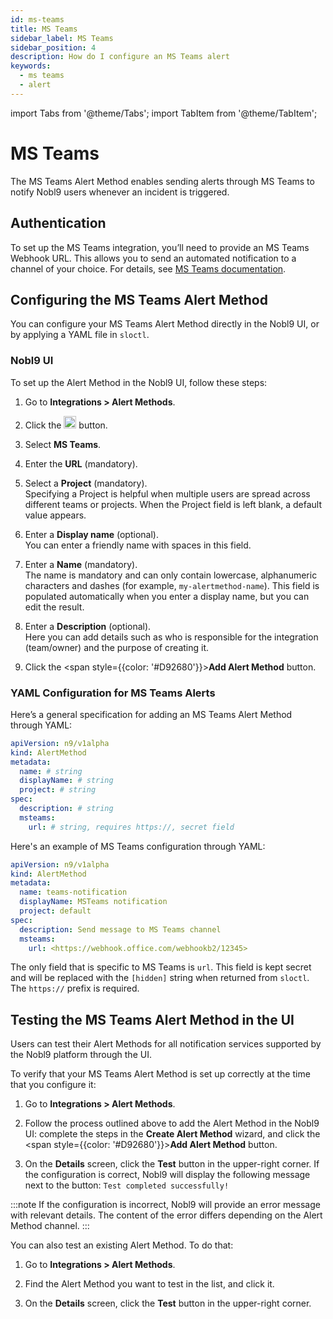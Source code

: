 ```yaml
---
id: ms-teams
title: MS Teams
sidebar_label: MS Teams
sidebar_position: 4
description: How do I configure an MS Teams alert
keywords:
  - ms teams
  - alert
---
```

import Tabs from '@theme/Tabs';
import TabItem from '@theme/TabItem';

# MS Teams

The MS Teams Alert Method enables sending alerts through MS Teams to notify Nobl9 users whenever an incident is triggered.

## Authentication

To set up the MS Teams integration, you’ll need to provide an MS Teams Webhook URL. This allows you to send an automated notification to a channel of your choice. For details, see [MS Teams documentation](https://docs.microsoft.com/en-us/microsoftteams/platform/webhooks-and-connectors/how-to/add-incoming-webhook).

## Configuring the MS Teams Alert Method

You can configure your MS Teams Alert Method directly in the Nobl9 UI, or by applying a YAML file in `sloctl`.

### Nobl9 UI

To set up the Alert Method in the Nobl9 UI, follow these steps:

1. Go to **Integrations > Alert Methods**.

2. Click the <img src="/img/plus_button.png" alt="plus button" width="20" height="20"></img> button.

3. Select **MS Teams**.

4. Enter the **URL** (mandatory).

5. Select a **Project** (mandatory).<br/>
    Specifying a Project is helpful when multiple users are spread across different teams or projects. When the Project field is left blank, a default value appears.

6. Enter a **Display name** (optional).<br/>
    You can enter a friendly name with spaces in this field.

7. Enter a **Name** (mandatory).<br/>
    The name is mandatory and can only contain lowercase, alphanumeric characters and dashes (for example, `my-alertmethod-name`). This field is populated automatically when you enter a display name, but you can edit the result.

8. Enter a **Description** (optional).<br/>
    Here you can add details such as who is responsible for the integration (team/owner) and the purpose of creating it.

9. Click the <span style={{color: '#D92680'}}>**Add Alert Method**</span> button.

### YAML Configuration for MS Teams Alerts

<Tabs>
<TabItem value="code" label="YAML" default>

Here’s a general specification for adding an MS Teams Alert Method through YAML:

```yaml
apiVersion: n9/v1alpha
kind: AlertMethod
metadata:
  name: # string
  displayName: # string
  project: # string
spec:
  description: # string
  msteams:
    url: # string, requires https://, secret field
```

</TabItem>
<TabItem value="shell" label="Example">

Here's an example of MS Teams configuration through YAML:

```yaml
apiVersion: n9/v1alpha
kind: AlertMethod
metadata:
  name: teams-notification
  displayName: MSTeams notification
  project: default
spec:
  description: Send message to MS Teams channel
  msteams:
    url: <https://webhook.office.com/webhookb2/12345>
```

</TabItem>
</Tabs>

The only field that is specific to MS Teams is `url`. This field is kept secret and will be replaced with the `[hidden]` string when returned from `sloctl`. The `https://` prefix is required.

## Testing the MS Teams Alert Method in the UI

Users can test their Alert Methods for all notification services supported by the Nobl9 platform through the UI.

To verify that your MS Teams Alert Method is set up correctly at the time that you configure it:

1. Go to **Integrations > Alert Methods**.

2. Follow the process outlined above to add the Alert Method in the Nobl9 UI: complete the steps in the **Create Alert Method** wizard, and click the <span style={{color: '#D92680'}}>**Add Alert Method**</span> button.

3. On the **Details** screen, click the **Test** button in the upper-right corner. If the configuration is correct, Nobl9 will display the following message next to the button:
    `Test completed successfully!`

:::note
If the configuration is incorrect, Nobl9 will provide an error message with relevant details. The content of the error differs depending on the Alert Method channel.
:::

You can also test an existing Alert Method. To do that:

1. Go to **Integrations > Alert Methods**.

2. Find the Alert Method you want to test in the list, and click it.

3. On the **Details** screen, click the **Test** button in the upper-right corner.
